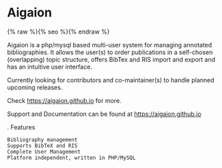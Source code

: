 # Aigaion

{% raw %}{% seo %}{% endraw %}

Aigaion is a php/mysql based multi-user system for managing annotated bibliographies. It allows the user(s) to order publications in a self-chosen (overlapping) topic structure, offers BibTex and RIS import and export and has an intuitive user interface.

Currently looking for contributors and co-maintainer(s) to handle planned upcoming releases.

Check https://aigaion.github.io for more.

Support and Documentation can be found at https://aigaion.github.io

.
Features

    Bibliography management
    Supports BibTeX and RIS
    Complete User Management
    Platform independent, written in PHP/MySQL

